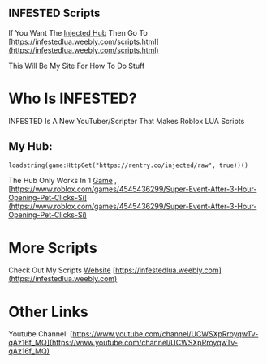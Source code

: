 ## **INFESTED Scripts**

If You Want The [Injected Hub](https://infestedlua.weebly.com/scripts.html) Then Go To [https://infestedlua.weebly.com/scripts.html](https://infestedlua.weebly.com/scripts.html)

This Will Be My Site For How To Do Stuff

# Who Is INFESTED?

INFESTED Is A New YouTuber/Scripter That Makes Roblox LUA Scripts

## My Hub:
```markdown
loadstring(game:HttpGet("https://rentry.co/injected/raw", true))()
```

The Hub Only Works In 1 [Game](https://www.roblox.com/games/4545436299/Super-Event-After-3-Hour-Opening-Pet-Clicks-Si) , [https://www.roblox.com/games/4545436299/Super-Event-After-3-Hour-Opening-Pet-Clicks-Si](https://www.roblox.com/games/4545436299/Super-Event-After-3-Hour-Opening-Pet-Clicks-Si)

# More Scripts

Check Out My Scripts [Website](https://infestedlua.weebly.com) [https://infestedlua.weebly.com](https://infestedlua.weebly.com)

# Other Links

Youtube Channel: [https://www.youtube.com/channel/UCWSXpRroyqwTv-qAz16f_MQ](https://www.youtube.com/channel/UCWSXpRroyqwTv-qAz16f_MQ)
